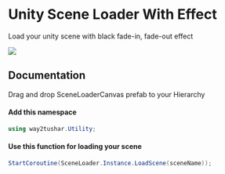 # Unity Scene Loader With Effect

 Load your unity scene with black fade-in, fade-out effect

![](https://i.giphy.com/media/v1.Y2lkPTc5MGI3NjExNjgycXQxeGJ1ZXYwcjd5NHR5YnB1ZmY3YmwyZHJ3ZTRta3BjdnEyZiZlcD12MV9pbnRlcm5hbF9naWZfYnlfaWQmY3Q9Zw/T6sCR0gXX8yeArkdAX/giphy.gif)


## Documentation

Drag and drop SceneLoaderCanvas prefab to your Hierarchy

#### Add this namespace

```C#
using way2tushar.Utility;
```

#### Use this function for loading your scene

```C#
StartCoroutine(SceneLoader.Instance.LoadScene(sceneName));
```

